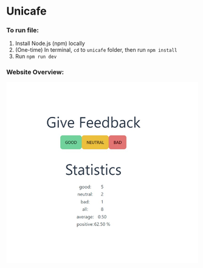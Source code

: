# Unicafe

### To run file:

1. Install Node.js (npm) locally
2. (One-time) In terminal, `cd` to `unicafe` folder, then  run `npm install`
3. Run `npm run dev`


### Website Overview:  
<img src="./src/assets/Screenshot-Unicafe.jpg" width="600">


